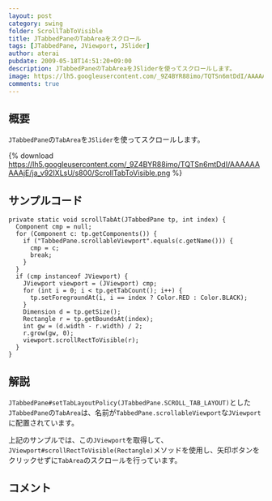 ```yaml
---
layout: post
category: swing
folder: ScrollTabToVisible
title: JTabbedPaneのTabAreaをスクロール
tags: [JTabbedPane, JViewport, JSlider]
author: aterai
pubdate: 2009-05-18T14:51:20+09:00
description: JTabbedPaneのTabAreaをJSliderを使ってスクロールします。
image: https://lh5.googleusercontent.com/_9Z4BYR88imo/TQTSn6mtDdI/AAAAAAAAAjE/ja_v92IXLsU/s800/ScrollTabToVisible.png
comments: true
---
```

## 概要
`JTabbedPane`の`TabArea`を`JSlider`を使ってスクロールします。

{% download https://lh5.googleusercontent.com/_9Z4BYR88imo/TQTSn6mtDdI/AAAAAAAAAjE/ja_v92IXLsU/s800/ScrollTabToVisible.png %}

## サンプルコード
<pre class="prettyprint"><code>private static void scrollTabAt(JTabbedPane tp, int index) {
  Component cmp = null;
  for (Component c: tp.getComponents()) {
    if ("TabbedPane.scrollableViewport".equals(c.getName())) {
      cmp = c;
      break;
    }
  }
  if (cmp instanceof JViewport) {
    JViewport viewport = (JViewport) cmp;
    for (int i = 0; i &lt; tp.getTabCount(); i++) {
      tp.setForegroundAt(i, i == index ? Color.RED : Color.BLACK);
    }
    Dimension d = tp.getSize();
    Rectangle r = tp.getBoundsAt(index);
    int gw = (d.width - r.width) / 2;
    r.grow(gw, 0);
    viewport.scrollRectToVisible(r);
  }
}
</code></pre>

## 解説
`JTabbedPane#setTabLayoutPolicy(JTabbedPane.SCROLL_TAB_LAYOUT)`とした`JTabbedPane`の`TabArea`は、名前が`TabbedPane.scrollableViewport`な`JViewport`に配置されています。

上記のサンプルでは、この`JViewport`を取得して、`JViewport#scrollRectToVisible(Rectangle)`メソッドを使用し、矢印ボタンをクリックせずに`TabArea`のスクロールを行っています。

## コメント
